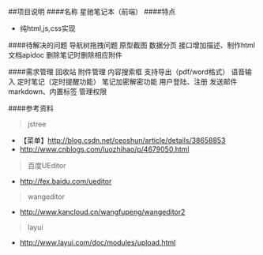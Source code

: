 ##项目说明
####名称
星驰笔记本（前端）
####特点
* 纯html,js,css实现

####待解决的问题
导航树拖拽问题
原型截图
数据分页
接口增加描述、制作html文档apidoc
删除笔记时删除相应附件

####需求管理
回收站
附件管理
内容搜索框
支持导出（pdf/word格式）
语音输入
定时笔记（定时提醒功能）
笔记加密解密功能
用户登陆、注册
发送邮件
markdown、内置标签
管理权限


####参考资料
> jstree
* 【菜单】http://blog.csdn.net/ceoshun/article/details/38658853
* http://www.cnblogs.com/luozhihao/p/4679050.html

> 百度UEditor
* http://fex.baidu.com/ueditor

> wangeditor
* http://www.kancloud.cn/wangfupeng/wangeditor2

> layui
* http://www.layui.com/doc/modules/upload.html